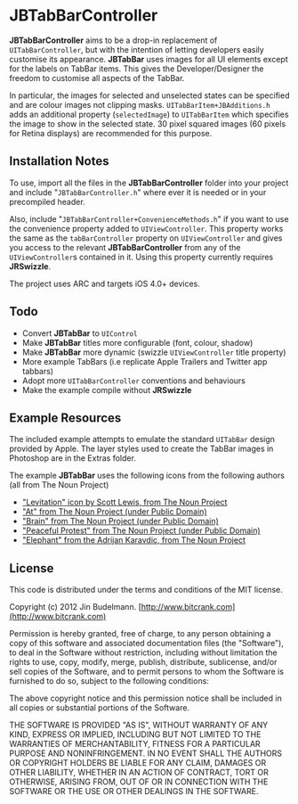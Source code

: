 # JBTabBarController

**JBTabBarController** aims to be a drop-in replacement of `UITabBarController`, but with the intention of letting developers easily customise its appearance. **JBTabBar** uses images for all UI elements except for the labels on TabBar items. This gives the Developer/Designer the freedom to customise all aspects of the TabBar. 

In particular, the images for selected and unselected states can be specified and are colour images not clipping masks. `UITabBarItem+JBAdditions.h` adds an additional property (`selectedImage`) to `UITabBarItem` which specifies the image to show in the selected state. 30 pixel squared images (60 pixels for Retina displays) are recommended for this purpose.

## Installation Notes
To use, import all the files in the **JBTabBarController** folder into your project and include "`JBTabBarController.h`" where ever it is needed or in your precompiled header. 

Also, include "`JBTabBarController+ConvenienceMethods.h`" if you want to use the convenience property added to `UIViewController`. This property works the same as the `tabBarController` property on `UIViewController` and gives you access to the relevant **JBTabBarController** from any of the `UIViewController`s contained in it. Using this property currently requires **JRSwizzle**.

The project uses ARC and targets iOS 4.0+ devices.

## Todo
* Convert **JBTabBar** to `UIControl`
* Make **JBTabBar** titles more configurable (font, colour, shadow)
* Make **JBTabBar** more dynamic (swizzle `UIViewController` title property)
* More example TabBars (i.e replicate Apple Trailers and Twitter app tabbars)
* Adopt more `UITabBarController` conventions and behaviours
* Make the example compile without **JRSwizzle**

## Example Resources

The included example attempts to emulate the standard `UITabBar` design provided by Apple. The layer styles used to create the TabBar images in Photoshop are in the Extras folder.

The example **JBTabBar** uses the following icons from the following authors (all from The Noun Project)

* ["Levitation" icon by Scott Lewis, from The Noun Project](http://thenounproject.com/noun/levitation/#icon-No774)
* ["At" from The Noun Project (under Public Domain)](http://thenounproject.com/noun/at/#icon-No596)
* ["Brain" from The Noun Project (under Public Domain)](http://thenounproject.com/noun/brain/#icon-No685)
* ["Peaceful Protest" from The Noun Project (under Public Domain)](http://thenounproject.com/noun/peaceful-protest/#icon-No760)
* ["Elephant" from the Adrijan Karavdic, from The Noun Project](http://thenounproject.com/noun/elephant/#icon-No860)

## License

This code is distributed under the terms and conditions of the MIT license.

Copyright (c) 2012 Jin Budelmann.
[http://www.bitcrank.com](http://www.bitcrank.com)

Permission is hereby granted, free of charge, to any person obtaining a copy of this software and associated documentation files (the "Software"), to deal in the Software without restriction, including without limitation the rights to use, copy, modify, merge, publish, distribute, sublicense, and/or sell copies of the Software, and to permit persons to whom the Software is furnished to do so, subject to the following conditions:

The above copyright notice and this permission notice shall be included in all copies or substantial portions of the Software.

THE SOFTWARE IS PROVIDED "AS IS", WITHOUT WARRANTY OF ANY KIND, EXPRESS OR IMPLIED, INCLUDING BUT NOT LIMITED TO THE WARRANTIES OF MERCHANTABILITY, FITNESS FOR A PARTICULAR PURPOSE AND NONINFRINGEMENT. IN NO EVENT SHALL THE AUTHORS OR COPYRIGHT HOLDERS BE LIABLE FOR ANY CLAIM, DAMAGES OR OTHER LIABILITY, WHETHER IN AN ACTION OF CONTRACT, TORT OR OTHERWISE, ARISING FROM, OUT OF OR IN CONNECTION WITH THE SOFTWARE OR THE USE OR OTHER DEALINGS IN THE SOFTWARE.
